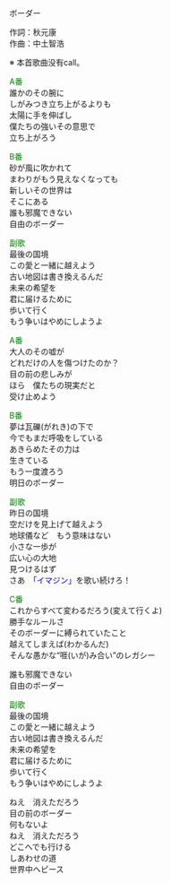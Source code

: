 ボーダー  
  
作詞：秋元康  
作曲：中土智浩  
  
※ 本首歌曲没有call。  
  
<font color=green>A番</font>  
誰かのその腕に  
しがみつき立ち上がるよりも  
太陽に手を伸ばし  
僕たちの強いその意思で  
立ち上がろう  
  
<font color=green>B番</font>  
砂が風に吹かれて  
まわりがもう見えなくなっても  
新しいその世界は  
そこにある  
誰も邪魔できない  
自由のボーダー  
  
<font color=green>副歌</font>  
最後の国境  
この愛と一緒に越えよう  
古い地図は書き換えるんだ  
未来の希望を  
君に届けるために  
歩いて行く  
もう争いはやめにしようよ  
  
<font color=green>A番</font>  
大人のその嘘が  
どれだけの人を傷つけたのか？  
目の前の悲しみが  
ほら　僕たちの現実だと  
受け止めよう  
  
<font color=green>B番</font>  
夢は瓦礫(がれき)の下で  
今でもまだ呼吸をしている  
あきらめたその力は  
生きている  
もう一度渡ろう  
明日のボーダー  
  
<font color=green>副歌</font>  
昨日の国境  
空だけを見上げて越えよう  
地球儀など　もう意味はない  
小さな一歩が  
広い心の大地  
見つけるはず  
さあ　<font color=blue>「イマジン」</font>を歌い続けろ！  
  
<font color=green>C番</font>  
これからすべて変わるだろう(変えて行くよ)  
勝手なルールさ  
そのボーダーに縛られていたこと  
越えてしまえば(わかるんだ)  
そんな愚かな“啀(いが)み合い”のレガシー  
  
誰も邪魔できない  
自由のボーダー  
  
<font color=green>副歌</font>  
最後の国境  
この愛と一緒に越えよう  
古い地図は書き換えるんだ  
未来の希望を  
君に届けるために  
歩いて行く  
もう争いはやめにしようよ  
  
ねえ　消えただろう  
目の前のボーダー  
何もないよ  
ねえ　消えただろう  
どこへでも行ける  
しあわせの道  
世界中へピース  
